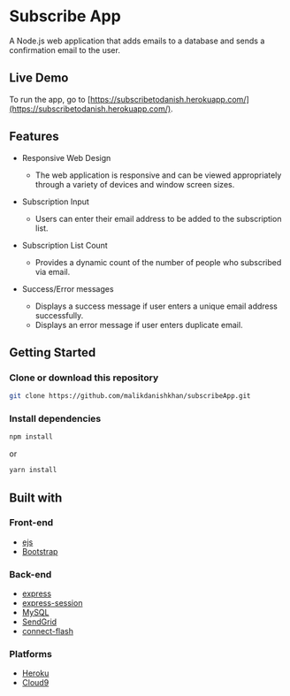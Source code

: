 # Subscribe App
A Node.js web application that adds emails to a database and sends a confirmation email to the user.

## Live Demo
To run the app, go to [https://subscribetodanish.herokuapp.com/](https://subscribetodanish.herokuapp.com/).

## Features

* Responsive Web Design
  - The web application is responsive and can be viewed appropriately through a variety of devices and window screen sizes.
  
* Subscription Input
  - Users can enter their email address to be added to the subscription list.
  
* Subscription List Count
  - Provides a dynamic count of the number of people who subscribed via email.
  
* Success/Error messages
  - Displays a success message if user enters a unique email address successfully.
  - Displays an error message if user enters duplicate email.
  
## Getting Started
### Clone or download this repository

```sh
git clone https://github.com/malikdanishkhan/subscribeApp.git
```

### Install dependencies

```sh
npm install
```

or

```sh
yarn install
```

## Built with

### Front-end

* [ejs](http://ejs.co/)
* [Bootstrap](https://getbootstrap.com/docs/3.3/)

### Back-end

* [express](https://expressjs.com/)
* [express-session](https://github.com/expressjs/session#express-session)
* [MySQL](https://www.mysql.com/)
* [SendGrid](https://sendgrid.com/)
* [connect-flash](https://github.com/jaredhanson/connect-flash#connect-flash)

### Platforms
* [Heroku](https://www.heroku.com/)
* [Cloud9](https://aws.amazon.com/cloud9/?origin=c9io)

